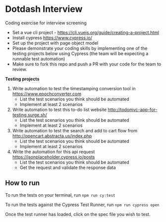# Dotdash Interview
Coding exercise for interview screening

* Set a vue cli project  - https://cli.vuejs.org/guide/creating-a-project.html
* Install cypress https://www.cypress.io/
* Set up the project with page object model 
* Please demonstrate your coding skills by implementing one of the testing projects below using Cypress (the team will be expecting a runnable test automation)
* Make sure to fork this repo and push a PR with your code for the team to review. 

**Testing projects**
1. Write automation to test the timestamping conversion tool in https://www.epochconverter.com
    * List the test scenarios you think should be automated
    * Implement at least 2 scenarios
2. Write automation to test this to-do list website http://todomvc-app-for-testing.surge.sh/
    * List the test scenarios you think should be automated
    * Implement at least 2 scenarios
3. Write automation to test the search and add to cart flow from http://opencart.abstracta.us/index.php
    * List the test scenarios you think should be automated
    * Implement at least 2 scenarios
4. Write the automation for this api request https://jsonplaceholder.cypress.io/posts
     * List the test scenarios you think should be automated
     * Get the request and validate the response data




## How to run


To run the tests on your terminal, run
`npm run cy:test`

To run the tests against the Cypress Test Runner, run
`npm run cypress open`

Once the test runner has loaded, click on the spec file you wish to test.
